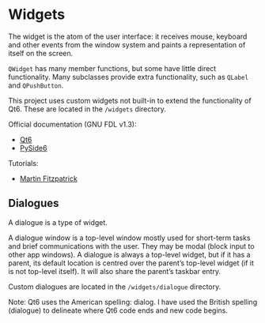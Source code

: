 # Widgets

The widget is the atom of the user interface: it receives mouse, keyboard and other events from the window system and paints a representation of itself on the screen.

`QWidget` has many member functions, but some have little direct functionality. Many subclasses provide extra functionality, such as `QLabel` and `QPushButton`.

This project uses custom widgets not built-in to extend the functionality of Qt6. These are located in the `/widgets` directory.

Official documentation (GNU FDL v1.3):

- [Qt6](https://doc.qt.io/qt-6/qwidget.html)
- [PySide6](https://doc.qt.io/qtforpython/PySide6/QtWidgets/QWidget.html)

Tutorials:

- [Martin Fitzpatrick](https://www.pythonguis.com/tutorials/pyside6-widgets/)

## Dialogues

A dialogue is a type of widget.

A dialogue window is a top-level window mostly used for short-term tasks and brief communications with the user. They may be modal (block input to other app windows). A dialogue is always a top-level widget, but if it has a parent, its default location is centred over the parent’s top-level widget (if it is not top-level itself). It will also share the parent’s taskbar entry.

Custom dialogues are located in the `/widgets/dialogue` directory.

Note: Qt6 uses the American spelling: dialog. I have used the British spelling (dialogue) to delineate where Qt6 code ends and new code begins.
